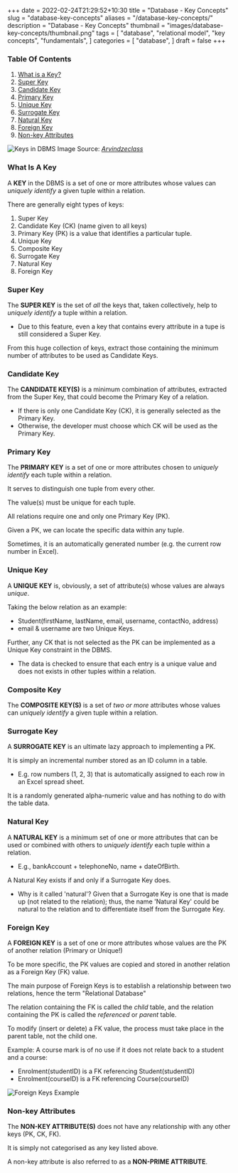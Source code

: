+++
date = 2022-02-24T21:29:52+10:30
title = "Database - Key Concepts"
slug = "database-key-concepts"
aliases = "/database-key-concepts/"
description = "Database - Key Concepts"
thumbnail = "images/database-key-concepts/thumbnail.png"
tags = [
    "database",
    "relational model",
    "key concepts",
    "fundamentals",
]
categories = [
    "database",
]
draft = false
+++

### Table Of Contents

1. [What is a Key?](#what-is-a-key)
1. [Super Key](#super-key)
1. [Candidate Key](#candidate-key)
1. [Primary Key](#primary-key)
1. [Unique Key](#unique-key)
1. [Surrogate Key](#surrogate-key)
1. [Natural Key](#natural-key)
1. [Foreign Key](#foreign-key)
1. [Non-key Attributes](#non-key-attributes)

![Keys in DBMS](/images/database-key-concepts/thumbnail.png)
Image Source:
*[Arvindzeclass](https://www.arvindzeclass.in/2021/06/What-is-primary-key.html)*

### What Is A Key

A **KEY** in the DBMS is a set of one or more attributes whose values can
*uniquely identify* a given tuple within a relation.

There are generally eight types of keys:

1. Super Key
1. Candidate Key (CK) (name given to all keys)
1. Primary Key (PK) is a value that identifies a particular tuple.
1. Unique Key
1. Composite Key
1. Surrogate Key
1. Natural Key
1. Foreign Key

### Super Key

The **SUPER KEY** is the set of *all* the keys that, taken collectively, help to
*uniquely identify* a tuple within a relation.

- Due to this feature, even a key that contains every attribute in a tupe is
still considered a Super Key.

From this huge collection of keys, extract those containing the minimum number of
attributes to be used as Candidate Keys.

### Candidate Key

The **CANDIDATE KEY(S)** is a minimum combination of attributes, extracted from
the Super Key, that could become the Primary Key of a relation.

- If there is only one Candidate Key (CK), it is generally selected as the
  Primary Key.
- Otherwise, the developer must choose which CK will be used as the Primary Key.

### Primary Key

The **PRIMARY KEY** is a set of one or more attributes chosen to *uniquely
identify* each tuple within a relation.

It serves to distinguish one tuple from every other.

The value(s) must be unique for each tuple.

All relations require one and only one Primary Key (PK).

Given a PK, we can locate the specific data within any tuple.

Sometimes, it is an automatically generated number (e.g. the current row number
in Excel).

### Unique Key

A **UNIQUE KEY** is, obviously, a set of attribute(s) whose values are always
*unique*.

Taking the below relation as an example:

- Student(firstName, lastName, email, username, contactNo, address)
- email & username are two Unique Keys.

Further, any CK that is not selected as the PK can be implemented as a Unique
Key constraint in the DBMS.

- The data is checked to ensure that each entry is a unique value and does not
  exists in other tuples within a relation.

### Composite Key

The **COMPOSITE KEY(S)** is a set of *two or more* attributes whose values can
*uniquely identify* a given tuple within a relation.

### Surrogate Key

A **SURROGATE KEY** is an ultimate lazy approach to implementing a PK.

It is simply an incremental number stored as an ID column in a table.

- E.g. row numbers (1, 2, 3) that is automatically assigned to each row in an
  Excel spread sheet.

It is a randomly generated alpha-numeric value and has nothing to do with the
table data.

### Natural Key

A **NATURAL KEY** is a minimum set of one or more attributes that can be used or
combined with others to *uniquely identify* each tuple within a relation.

- E.g., bankAccount + telephoneNo, name + dateOfBirth.

A Natural Key exists if and only if a Surrogate Key does.

- Why is it called 'natural'? Given that a Surrogate Key is one that is made up
  (not related to the relation); thus, the name 'Natural Key' could be natural
  to the relation and to differentiate itself from the Surrogate Key.

### Foreign Key

A **FOREIGN KEY** is a set of one or more attributes whose values are the PK of
another relation (Primary or Unique!)

To be more specific, the PK values are copied and stored in another relation as
a Foreign Key (FK) value.

The main purpose of Foreign Keys is to establish a relationship between two
relations, hence the term "Relational Database"

The relation containing the FK is called the *child* table, and the relation
containing the PK is called the *referenced* or *parent* table.

To modify (insert or delete) a FK value, the process must take place in the
parent table, not the child one.

Example: A course mark is of no use if it does not relate back to a student and
a course:

- Enrolment(studentID) is a FK referencing Student(studentID)
- Enrolment(courseID) is a FK referencing Course(courseID)

![Foreign Keys Example](/images/database-key-concepts/foreign-keys.png)

### Non-key Attributes

The **NON-KEY ATTRIBUTE(S)** does not have any relationship with any other keys
(PK, CK, FK).

It is simply not categorised as any key listed above.

A non-key attribute is also referred to as a **NON-PRIME ATTRIBUTE**.

